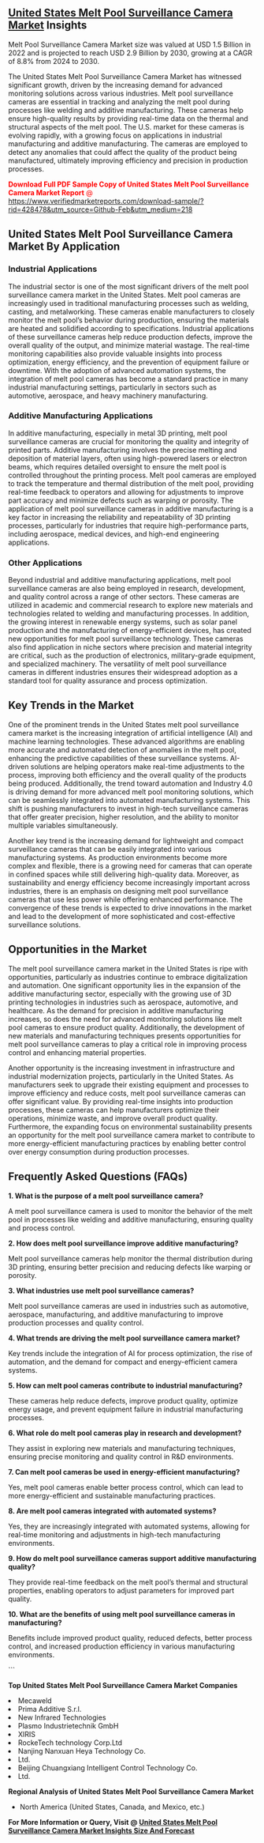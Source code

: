 <h2><a href="https://www.verifiedmarketreports.com/download-sample/?rid=428478&amp;utm_source=Github-Feb&amp;utm_medium=218" target="_blank">United States Melt Pool Surveillance Camera Market</a> Insights</h2><p>Melt Pool Surveillance Camera Market size was valued at USD 1.5 Billion in 2022 and is projected to reach USD 2.9 Billion by 2030, growing at a CAGR of 8.8% from 2024 to 2030.</p><p> <p>The United States Melt Pool Surveillance Camera Market has witnessed significant growth, driven by the increasing demand for advanced monitoring solutions across various industries. Melt pool surveillance cameras are essential in tracking and analyzing the melt pool during processes like welding and additive manufacturing. These cameras help ensure high-quality results by providing real-time data on the thermal and structural aspects of the melt pool. The U.S. market for these cameras is evolving rapidly, with a growing focus on applications in industrial manufacturing and additive manufacturing. The cameras are employed to detect any anomalies that could affect the quality of the product being manufactured, ultimately improving efficiency and precision in production processes.</p> <p><p><span class=""><span style="color: #ff0000;"><strong>Download Full PDF Sample Copy of United States Melt Pool Surveillance Camera Market Report</strong> @ </span><a href="https://www.verifiedmarketreports.com/download-sample/?rid=428478&amp;utm_source=Github-Feb&amp;utm_medium=218" target="_blank">https://www.verifiedmarketreports.com/download-sample/?rid=428478&amp;utm_source=Github-Feb&amp;utm_medium=218</a></span></p></p> <h2>United States Melt Pool Surveillance Camera Market By Application</h2> <h3>Industrial Applications</h3> <p>The industrial sector is one of the most significant drivers of the melt pool surveillance camera market in the United States. Melt pool cameras are increasingly used in traditional manufacturing processes such as welding, casting, and metalworking. These cameras enable manufacturers to closely monitor the melt pool’s behavior during production, ensuring the materials are heated and solidified according to specifications. Industrial applications of these surveillance cameras help reduce production defects, improve the overall quality of the output, and minimize material wastage. The real-time monitoring capabilities also provide valuable insights into process optimization, energy efficiency, and the prevention of equipment failure or downtime. With the adoption of advanced automation systems, the integration of melt pool cameras has become a standard practice in many industrial manufacturing settings, particularly in sectors such as automotive, aerospace, and heavy machinery manufacturing.</p> <h3>Additive Manufacturing Applications</h3> <p>In additive manufacturing, especially in metal 3D printing, melt pool surveillance cameras are crucial for monitoring the quality and integrity of printed parts. Additive manufacturing involves the precise melting and deposition of material layers, often using high-powered lasers or electron beams, which requires detailed oversight to ensure the melt pool is controlled throughout the printing process. Melt pool cameras are employed to track the temperature and thermal distribution of the melt pool, providing real-time feedback to operators and allowing for adjustments to improve part accuracy and minimize defects such as warping or porosity. The application of melt pool surveillance cameras in additive manufacturing is a key factor in increasing the reliability and repeatability of 3D printing processes, particularly for industries that require high-performance parts, including aerospace, medical devices, and high-end engineering applications.</p> <h3>Other Applications</h3> <p>Beyond industrial and additive manufacturing applications, melt pool surveillance cameras are also being employed in research, development, and quality control across a range of other sectors. These cameras are utilized in academic and commercial research to explore new materials and technologies related to welding and manufacturing processes. In addition, the growing interest in renewable energy systems, such as solar panel production and the manufacturing of energy-efficient devices, has created new opportunities for melt pool surveillance technology. These cameras also find application in niche sectors where precision and material integrity are critical, such as the production of electronics, military-grade equipment, and specialized machinery. The versatility of melt pool surveillance cameras in different industries ensures their widespread adoption as a standard tool for quality assurance and process optimization.</p> <h2>Key Trends in the Market</h2> <p>One of the prominent trends in the United States melt pool surveillance camera market is the increasing integration of artificial intelligence (AI) and machine learning technologies. These advanced algorithms are enabling more accurate and automated detection of anomalies in the melt pool, enhancing the predictive capabilities of these surveillance systems. AI-driven solutions are helping operators make real-time adjustments to the process, improving both efficiency and the overall quality of the products being produced. Additionally, the trend toward automation and Industry 4.0 is driving demand for more advanced melt pool monitoring solutions, which can be seamlessly integrated into automated manufacturing systems. This shift is pushing manufacturers to invest in high-tech surveillance cameras that offer greater precision, higher resolution, and the ability to monitor multiple variables simultaneously.</p> <p>Another key trend is the increasing demand for lightweight and compact surveillance cameras that can be easily integrated into various manufacturing systems. As production environments become more complex and flexible, there is a growing need for cameras that can operate in confined spaces while still delivering high-quality data. Moreover, as sustainability and energy efficiency become increasingly important across industries, there is an emphasis on designing melt pool surveillance cameras that use less power while offering enhanced performance. The convergence of these trends is expected to drive innovations in the market and lead to the development of more sophisticated and cost-effective surveillance solutions.</p> <h2>Opportunities in the Market</h2> <p>The melt pool surveillance camera market in the United States is ripe with opportunities, particularly as industries continue to embrace digitalization and automation. One significant opportunity lies in the expansion of the additive manufacturing sector, especially with the growing use of 3D printing technologies in industries such as aerospace, automotive, and healthcare. As the demand for precision in additive manufacturing increases, so does the need for advanced monitoring solutions like melt pool cameras to ensure product quality. Additionally, the development of new materials and manufacturing techniques presents opportunities for melt pool surveillance cameras to play a critical role in improving process control and enhancing material properties.</p> <p>Another opportunity is the increasing investment in infrastructure and industrial modernization projects, particularly in the United States. As manufacturers seek to upgrade their existing equipment and processes to improve efficiency and reduce costs, melt pool surveillance cameras can offer significant value. By providing real-time insights into production processes, these cameras can help manufacturers optimize their operations, minimize waste, and improve overall product quality. Furthermore, the expanding focus on environmental sustainability presents an opportunity for the melt pool surveillance camera market to contribute to more energy-efficient manufacturing practices by enabling better control over energy consumption during production processes.</p> <h2>Frequently Asked Questions (FAQs)</h2> <p><b>1. What is the purpose of a melt pool surveillance camera?</b></p> <p>A melt pool surveillance camera is used to monitor the behavior of the melt pool in processes like welding and additive manufacturing, ensuring quality and process control.</p> <p><b>2. How does melt pool surveillance improve additive manufacturing?</b></p> <p>Melt pool surveillance cameras help monitor the thermal distribution during 3D printing, ensuring better precision and reducing defects like warping or porosity.</p> <p><b>3. What industries use melt pool surveillance cameras?</b></p> <p>Melt pool surveillance cameras are used in industries such as automotive, aerospace, manufacturing, and additive manufacturing to improve production processes and quality control.</p> <p><b>4. What trends are driving the melt pool surveillance camera market?</b></p> <p>Key trends include the integration of AI for process optimization, the rise of automation, and the demand for compact and energy-efficient camera systems.</p> <p><b>5. How can melt pool cameras contribute to industrial manufacturing?</b></p> <p>These cameras help reduce defects, improve product quality, optimize energy usage, and prevent equipment failure in industrial manufacturing processes.</p> <p><b>6. What role do melt pool cameras play in research and development?</b></p> <p>They assist in exploring new materials and manufacturing techniques, ensuring precise monitoring and quality control in R&D environments.</p> <p><b>7. Can melt pool cameras be used in energy-efficient manufacturing?</b></p> <p>Yes, melt pool cameras enable better process control, which can lead to more energy-efficient and sustainable manufacturing practices.</p> <p><b>8. Are melt pool cameras integrated with automated systems?</b></p> <p>Yes, they are increasingly integrated with automated systems, allowing for real-time monitoring and adjustments in high-tech manufacturing environments.</p> <p><b>9. How do melt pool surveillance cameras support additive manufacturing quality?</b></p> <p>They provide real-time feedback on the melt pool’s thermal and structural properties, enabling operators to adjust parameters for improved part quality.</p> <p><b>10. What are the benefits of using melt pool surveillance cameras in manufacturing?</b></p> <p>Benefits include improved product quality, reduced defects, better process control, and increased production efficiency in various manufacturing environments.</p> ```</p><p><strong>Top United States Melt Pool Surveillance Camera Market Companies</strong></p><div data-test-id=""><p><li>Mecaweld</li><li> Prima Additive S.r.l.</li><li> New Infrared Technologies</li><li> Plasmo Industrietechnik GmbH</li><li> XIRIS</li><li> RockeTech technology Corp.Ltd</li><li> Nanjing Nanxuan Heya Technology Co.</li><li> Ltd.</li><li> Beijing Chuangxiang Intelligent Control Technology Co.</li><li> Ltd.</li></p><div><strong>Regional Analysis of&nbsp;United States Melt Pool Surveillance Camera Market</strong></div><ul><li dir="ltr"><p dir="ltr">North America&nbsp;(United States, Canada, and Mexico, etc.)</p></li></ul><p><strong>For More Information or Query, Visit @&nbsp;</strong><strong><a href="https://www.verifiedmarketreports.com/product/melt-pool-surveillance-camera-market/?utm_source=Github-Feb&amp;utm_medium=218" target="_blank">United States Melt Pool Surveillance Camera Market Insights Size And Forecast</a></strong></p></div>
